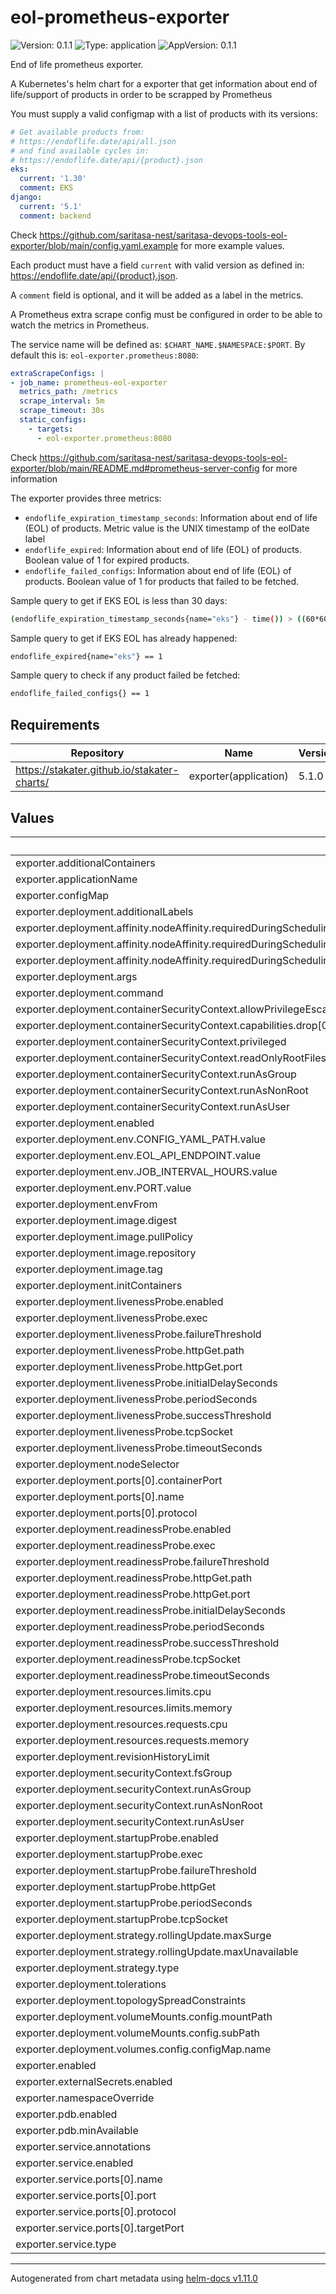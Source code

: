 
# eol-prometheus-exporter

![Version: 0.1.1](https://img.shields.io/badge/Version-0.1.1-informational?style=flat-square) ![Type: application](https://img.shields.io/badge/Type-application-informational?style=flat-square) ![AppVersion: 0.1.1](https://img.shields.io/badge/AppVersion-0.1.1-informational?style=flat-square)

End of life prometheus exporter.

A Kubernetes's helm chart for a exporter that get information about end of life/support of products in order to be scrapped by Prometheus

You must supply a valid configmap with a list of products with its versions:

```yaml
# Get available products from:
# https://endoflife.date/api/all.json
# and find available cycles in:
# https://endoflife.date/api/{product}.json
eks:
  current: '1.30'
  comment: EKS
django:
  current: '5.1'
  comment: backend
```

Check https://github.com/saritasa-nest/saritasa-devops-tools-eol-exporter/blob/main/config.yaml.example
for more example values.

Each product must have a field `current` with valid version as defined in: https://endoflife.date/api/{product}.json.

A `comment` field is optional, and it will be added as a label in the metrics.

A Prometheus extra scrape config must be configured in order to be able to watch the metrics in Prometheus.

The service name will be defined as: `$CHART_NAME.$NAMESPACE:$PORT`.
By default this is: `eol-exporter.prometheus:8080`:

```yaml
extraScrapeConfigs: |
- job_name: prometheus-eol-exporter
  metrics_path: /metrics
  scrape_interval: 5m
  scrape_timeout: 30s
  static_configs:
    - targets:
      - eol-exporter.prometheus:8080
```

Check https://github.com/saritasa-nest/saritasa-devops-tools-eol-exporter/blob/main/README.md#prometheus-server-config for more information

The exporter provides three metrics:
- `endoflife_expiration_timestamp_seconds`: Information about end of life (EOL) of products. Metric value is the UNIX timestamp of the eolDate label
- `endoflife_expired`: Information about end of life (EOL) of products. Boolean value of 1 for expired products.
- `endoflife_failed_configs`: Information about end of life (EOL) of products. Boolean value of 1 for products that failed to be fetched.

Sample query to get if EKS EOL is less than 30 days:

```sh
(endoflife_expiration_timestamp_seconds{name="eks"} - time()) > ((60*60*24) * 10) and (endoflife_expiration_timestamp_seconds{name="eks"} - time()) <= ((60*60*24) * 30)
```

Sample query to get if EKS EOL has already happened:

```sh
endoflife_expired{name="eks"} == 1
```

Sample query to check if any product failed be fetched:

```bash
endoflife_failed_configs{} == 1
```

## Requirements

| Repository | Name | Version |
|------------|------|---------|
| https://stakater.github.io/stakater-charts/ | exporter(application) | 5.1.0 |

## Values

| Key | Type | Default | Description |
|-----|------|---------|-------------|
| exporter.additionalContainers | list | `[]` |  |
| exporter.applicationName | string | `"eol-exporter"` |  |
| exporter.configMap | object | `{}` |  |
| exporter.deployment.additionalLabels | object | `{}` |  |
| exporter.deployment.affinity.nodeAffinity.requiredDuringSchedulingIgnoredDuringExecution.nodeSelectorTerms[0].matchExpressions[0].key | string | `"kubernetes.io/arch"` |  |
| exporter.deployment.affinity.nodeAffinity.requiredDuringSchedulingIgnoredDuringExecution.nodeSelectorTerms[0].matchExpressions[0].operator | string | `"In"` |  |
| exporter.deployment.affinity.nodeAffinity.requiredDuringSchedulingIgnoredDuringExecution.nodeSelectorTerms[0].matchExpressions[0].values[0] | string | `"amd64"` |  |
| exporter.deployment.args | list | `[]` |  |
| exporter.deployment.command | string | `""` |  |
| exporter.deployment.containerSecurityContext.allowPrivilegeEscalation | bool | `false` |  |
| exporter.deployment.containerSecurityContext.capabilities.drop[0] | string | `"ALL"` |  |
| exporter.deployment.containerSecurityContext.privileged | bool | `false` |  |
| exporter.deployment.containerSecurityContext.readOnlyRootFilesystem | bool | `false` |  |
| exporter.deployment.containerSecurityContext.runAsGroup | int | `1000` |  |
| exporter.deployment.containerSecurityContext.runAsNonRoot | bool | `true` |  |
| exporter.deployment.containerSecurityContext.runAsUser | int | `1002` |  |
| exporter.deployment.enabled | bool | `true` |  |
| exporter.deployment.env.CONFIG_YAML_PATH.value | string | `"config.yaml"` |  |
| exporter.deployment.env.EOL_API_ENDPOINT.value | string | `"https://endoflife.date/api"` |  |
| exporter.deployment.env.JOB_INTERVAL_HOURS.value | string | `"24"` |  |
| exporter.deployment.env.PORT.value | string | `"8080"` |  |
| exporter.deployment.envFrom | object | `{}` |  |
| exporter.deployment.image.digest | string | `""` |  |
| exporter.deployment.image.pullPolicy | string | `"IfNotPresent"` |  |
| exporter.deployment.image.repository | string | `"saritasallc/eol-exporter"` |  |
| exporter.deployment.image.tag | string | `"0.1.1"` |  |
| exporter.deployment.initContainers | list | `[]` |  |
| exporter.deployment.livenessProbe.enabled | bool | `true` |  |
| exporter.deployment.livenessProbe.exec | object | `{}` |  |
| exporter.deployment.livenessProbe.failureThreshold | int | `3` |  |
| exporter.deployment.livenessProbe.httpGet.path | string | `"/metrics"` |  |
| exporter.deployment.livenessProbe.httpGet.port | int | `8080` |  |
| exporter.deployment.livenessProbe.initialDelaySeconds | int | `10` |  |
| exporter.deployment.livenessProbe.periodSeconds | int | `10` |  |
| exporter.deployment.livenessProbe.successThreshold | int | `1` |  |
| exporter.deployment.livenessProbe.tcpSocket | object | `{}` |  |
| exporter.deployment.livenessProbe.timeoutSeconds | int | `1` |  |
| exporter.deployment.nodeSelector | object | `{}` |  |
| exporter.deployment.ports[0].containerPort | int | `8080` |  |
| exporter.deployment.ports[0].name | string | `"http"` |  |
| exporter.deployment.ports[0].protocol | string | `"TCP"` |  |
| exporter.deployment.readinessProbe.enabled | bool | `true` |  |
| exporter.deployment.readinessProbe.exec | object | `{}` |  |
| exporter.deployment.readinessProbe.failureThreshold | int | `3` |  |
| exporter.deployment.readinessProbe.httpGet.path | string | `"/metrics"` |  |
| exporter.deployment.readinessProbe.httpGet.port | int | `8080` |  |
| exporter.deployment.readinessProbe.initialDelaySeconds | int | `10` |  |
| exporter.deployment.readinessProbe.periodSeconds | int | `10` |  |
| exporter.deployment.readinessProbe.successThreshold | int | `1` |  |
| exporter.deployment.readinessProbe.tcpSocket | object | `{}` |  |
| exporter.deployment.readinessProbe.timeoutSeconds | int | `1` |  |
| exporter.deployment.resources.limits.cpu | string | `"500m"` |  |
| exporter.deployment.resources.limits.memory | string | `"256Mi"` |  |
| exporter.deployment.resources.requests.cpu | string | `"100m"` |  |
| exporter.deployment.resources.requests.memory | string | `"128Mi"` |  |
| exporter.deployment.revisionHistoryLimit | int | `5` |  |
| exporter.deployment.securityContext.fsGroup | int | `1000` |  |
| exporter.deployment.securityContext.runAsGroup | int | `1000` |  |
| exporter.deployment.securityContext.runAsNonRoot | bool | `true` |  |
| exporter.deployment.securityContext.runAsUser | int | `1002` |  |
| exporter.deployment.startupProbe.enabled | bool | `false` |  |
| exporter.deployment.startupProbe.exec | object | `{}` |  |
| exporter.deployment.startupProbe.failureThreshold | int | `30` |  |
| exporter.deployment.startupProbe.httpGet | object | `{}` |  |
| exporter.deployment.startupProbe.periodSeconds | int | `10` |  |
| exporter.deployment.startupProbe.tcpSocket | object | `{}` |  |
| exporter.deployment.strategy.rollingUpdate.maxSurge | string | `"25%"` |  |
| exporter.deployment.strategy.rollingUpdate.maxUnavailable | string | `"25%"` |  |
| exporter.deployment.strategy.type | string | `"RollingUpdate"` |  |
| exporter.deployment.tolerations | list | `[]` |  |
| exporter.deployment.topologySpreadConstraints | object | `{}` |  |
| exporter.deployment.volumeMounts.config.mountPath | string | `"/workspace/app/config.yaml"` |  |
| exporter.deployment.volumeMounts.config.subPath | string | `"config.yaml"` |  |
| exporter.deployment.volumes.config.configMap.name | string | `"eol-exporter-config"` |  |
| exporter.enabled | bool | `true` |  |
| exporter.externalSecrets.enabled | bool | `false` |  |
| exporter.namespaceOverride | string | `""` |  |
| exporter.pdb.enabled | bool | `false` |  |
| exporter.pdb.minAvailable | int | `1` |  |
| exporter.service.annotations | object | `{}` |  |
| exporter.service.enabled | bool | `true` |  |
| exporter.service.ports[0].name | string | `"http"` |  |
| exporter.service.ports[0].port | int | `8080` |  |
| exporter.service.ports[0].protocol | string | `"TCP"` |  |
| exporter.service.ports[0].targetPort | int | `8080` |  |
| exporter.service.type | string | `"ClusterIP"` |  |

----------------------------------------------
Autogenerated from chart metadata using [helm-docs v1.11.0](https://github.com/norwoodj/helm-docs/releases/v1.11.0)
